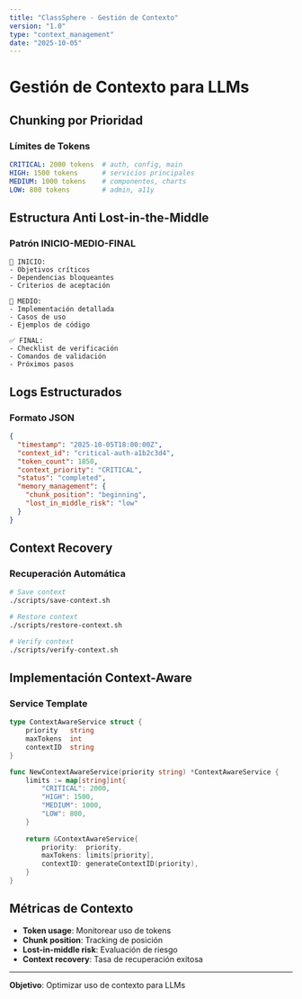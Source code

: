 ```yaml
---
title: "ClassSphere - Gestión de Contexto"
version: "1.0"
type: "context_management"
date: "2025-10-05"
---
```


# Gestión de Contexto para LLMs

## Chunking por Prioridad

### Límites de Tokens
```yaml
CRITICAL: 2000 tokens  # auth, config, main
HIGH: 1500 tokens      # servicios principales
MEDIUM: 1000 tokens    # componentes, charts
LOW: 800 tokens        # admin, a11y
```

## Estructura Anti Lost-in-the-Middle

### Patrón INICIO-MEDIO-FINAL
```
🎯 INICIO:
- Objetivos críticos
- Dependencias bloqueantes
- Criterios de aceptación

📅 MEDIO:
- Implementación detallada
- Casos de uso
- Ejemplos de código

✅ FINAL:
- Checklist de verificación
- Comandos de validación
- Próximos pasos
```

## Logs Estructurados

### Formato JSON
```json
{
  "timestamp": "2025-10-05T18:00:00Z",
  "context_id": "critical-auth-a1b2c3d4",
  "token_count": 1850,
  "context_priority": "CRITICAL",
  "status": "completed",
  "memory_management": {
    "chunk_position": "beginning",
    "lost_in_middle_risk": "low"
  }
}
```

## Context Recovery

### Recuperación Automática
```bash
# Save context
./scripts/save-context.sh

# Restore context
./scripts/restore-context.sh

# Verify context
./scripts/verify-context.sh
```

## Implementación Context-Aware

### Service Template
```go
type ContextAwareService struct {
    priority   string
    maxTokens  int
    contextID  string
}

func NewContextAwareService(priority string) *ContextAwareService {
    limits := map[string]int{
        "CRITICAL": 2000,
        "HIGH": 1500,
        "MEDIUM": 1000,
        "LOW": 800,
    }
    
    return &ContextAwareService{
        priority:  priority,
        maxTokens: limits[priority],
        contextID: generateContextID(priority),
    }
}
```

## Métricas de Contexto

- **Token usage**: Monitorear uso de tokens
- **Chunk position**: Tracking de posición
- **Lost-in-middle risk**: Evaluación de riesgo
- **Context recovery**: Tasa de recuperación exitosa

---

**Objetivo**: Optimizar uso de contexto para LLMs
